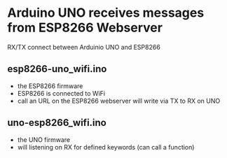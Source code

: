 # Arduino UNO receives messages from ESP8266 Webserver

RX/TX connect between Arduinio UNO and ESP8266

## esp8266-uno_wifi.ino
- the ESP8266 firmware
- ESP8266 is connected to WiFi
- call an URL on the ESP8266 webserver will write via TX to RX on UNO

## uno-esp8266_wifi.ino
- the UNO firmware
- will listening on RX for defined keywords (can call a function)
